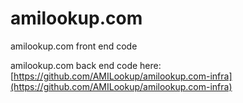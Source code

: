 # amilookup.com
amilookup.com front end code

amilookup.com back end code here: [https://github.com/AMILookup/amilookup.com-infra](https://github.com/AMILookup/amilookup.com-infra)